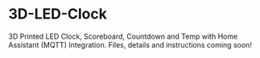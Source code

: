# 3D-LED-Clock
3D Printed LED Clock, Scoreboard, Countdown and Temp with Home Assistant (MQTT) Integration.
Files, details and instructions coming soon!
